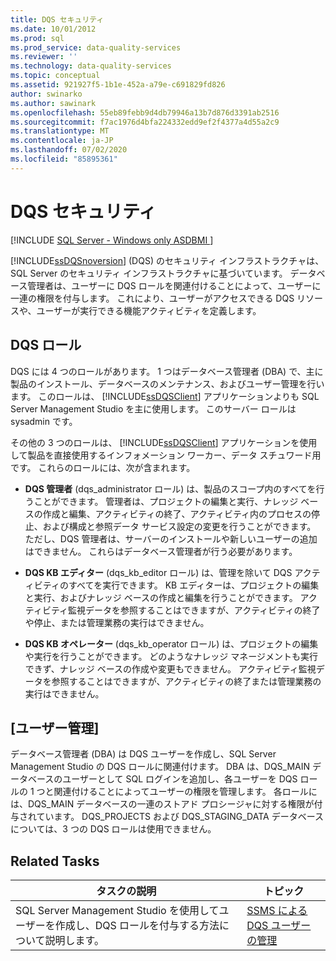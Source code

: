 ```yaml
---
title: DQS セキュリティ
ms.date: 10/01/2012
ms.prod: sql
ms.prod_service: data-quality-services
ms.reviewer: ''
ms.technology: data-quality-services
ms.topic: conceptual
ms.assetid: 921927f5-1b1e-452a-a79e-c691829fd826
author: swinarko
ms.author: sawinark
ms.openlocfilehash: 55eb89febb9d4db79946a13b7d876d3391ab2516
ms.sourcegitcommit: f7ac1976d4bfa224332edd9ef2f4377a4d55a2c9
ms.translationtype: MT
ms.contentlocale: ja-JP
ms.lasthandoff: 07/02/2020
ms.locfileid: "85895361"
---
```

# <a name="dqs-security"></a>DQS セキュリティ

[!INCLUDE [SQL Server - Windows only ASDBMI  ](../includes/applies-to-version/sqlserver.md)]

  [!INCLUDE[ssDQSnoversion](../includes/ssdqsnoversion-md.md)] (DQS) のセキュリティ インフラストラクチャは、SQL Server のセキュリティ インフラストラクチャに基づいています。 データベース管理者は、ユーザーに DQS ロールを関連付けることによって、ユーザーに一連の権限を付与します。 これにより、ユーザーがアクセスできる DQS リソースや、ユーザーが実行できる機能アクティビティを定義します。  
  
## <a name="dqs-roles"></a>DQS ロール  
 DQS には 4 つのロールがあります。 1 つはデータベース管理者 (DBA) で、主に製品のインストール、データベースのメンテナンス、およびユーザー管理を行います。 このロールは、 [!INCLUDE[ssDQSClient](../includes/ssdqsclient-md.md)] アプリケーションよりも SQL Server Management Studio を主に使用します。 このサーバー ロールは sysadmin です。  
  
 その他の 3 つのロールは、 [!INCLUDE[ssDQSClient](../includes/ssdqsclient-md.md)] アプリケーションを使用して製品を直接使用するインフォメーション ワーカー、データ スチュワード用です。 これらのロールには、次が含まれます。  
  
-   **DQS 管理者** (dqs_administrator ロール) は、製品のスコープ内のすべてを行うことができます。 管理者は、プロジェクトの編集と実行、ナレッジ ベースの作成と編集、アクティビティの終了、アクティビティ内のプロセスの停止、および構成と参照データ サービス設定の変更を行うことができます。 ただし、DQS 管理者は、サーバーのインストールや新しいユーザーの追加はできません。 これらはデータベース管理者が行う必要があります。  
  
-   **DQS KB エディター** (dqs_kb_editor ロール) は、管理を除いて DQS アクティビティのすべてを実行できます。 KB エディターは、プロジェクトの編集と実行、およびナレッジ ベースの作成と編集を行うことができます。 アクティビティ監視データを参照することはできますが、アクティビティの終了や停止、または管理業務の実行はできません。  
  
-   **DQS KB オペレーター** (dqs_kb_operator ロール) は、プロジェクトの編集や実行を行うことができます。 どのようなナレッジ マネージメントも実行できず、ナレッジ ベースの作成や変更もできません。 アクティビティ監視データを参照することはできますが、アクティビティの終了または管理業務の実行はできません。  
  
## <a name="user-management"></a>[ユーザー管理]  
 データベース管理者 (DBA) は DQS ユーザーを作成し、SQL Server Management Studio の DQS ロールに関連付けます。 DBA は、DQS_MAIN データベースのユーザーとして SQL ログインを追加し、各ユーザーを DQS ロールの 1 つと関連付けることによってユーザーの権限を管理します。 各ロールには、DQS_MAIN データベースの一連のストアド プロシージャに対する権限が付与されています。 DQS_PROJECTS および DQS_STAGING_DATA データベースについては、3 つの DQS ロールは使用できません。  
  
## <a name="related-tasks"></a>Related Tasks  
  
|タスクの説明|トピック|  
|----------------------|-----------|  
|SQL Server Management Studio を使用してユーザーを作成し、DQS ロールを付与する方法について説明します。|[SSMS による DQS ユーザーの管理](https://msdn.microsoft.com/library/955af01d-00da-4c51-9311-f3848749df54)|  
  
  
